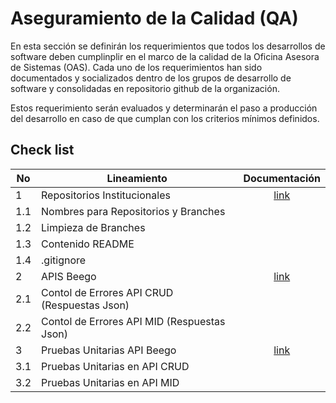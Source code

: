 # Aseguramiento de la Calidad (QA)

En esta sección se definirán los requerimientos que todos los desarrollos de software deben cumplinplir en el marco de la calidad de la Oficina Asesora de Sistemas (OAS). Cada uno de los requerimientos han sido documentados y socializados dentro de los grupos de desarrollo de software y consolidadas en repositorio github de la organización.   

Estos requerimiento serán evaluados y determinarán el paso a producción del desarrollo en caso de que cumplan con los criterios mínimos definidos.

## Check list

No |Lineamiento | Documentación
--- | --- | :---:
1 | Repositorios Institucionales | [link](https://github.com/udistrital/introduccion_oas#2-repositorios-institucionales-herb)
1.1 | Nombres para Repositorios y Branches |
1.2 | Limpieza de Branches |
1.3 | Contenido README |
1.4 | .gitignore |
2 | APIS Beego | [link](https://github.com/udistrital/introduccion_oas#5-apis-beego-mortar_board)
2.1 | Contol de Errores API CRUD (Respuestas Json) |
2.2 | Contol de Errores API MID (Respuestas Json) |
3 | Pruebas Unitarias API Beego | [link](https://github.com/udistrital/introduccion_oas#6-pruebas-unitarias-api-beego-mag)
3.1 | Pruebas Unitarias en API CRUD |
3.2 | Pruebas Unitarias en API MID |
